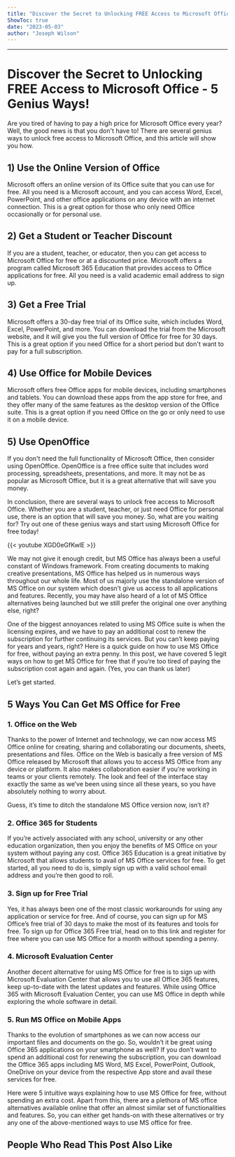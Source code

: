 ```yaml
---
title: "Discover the Secret to Unlocking FREE Access to Microsoft Office - 5 Genius Ways!"
ShowToc: true 
date: "2023-05-03"
author: "Joseph Wilson"
---
```

*****
# Discover the Secret to Unlocking FREE Access to Microsoft Office - 5 Genius Ways!

Are you tired of having to pay a high price for Microsoft Office every year? Well, the good news is that you don't have to! There are several genius ways to unlock free access to Microsoft Office, and this article will show you how.

## 1) Use the Online Version of Office

Microsoft offers an online version of its Office suite that you can use for free. All you need is a Microsoft account, and you can access Word, Excel, PowerPoint, and other office applications on any device with an internet connection. This is a great option for those who only need Office occasionally or for personal use.

## 2) Get a Student or Teacher Discount

If you are a student, teacher, or educator, then you can get access to Microsoft Office for free or at a discounted price. Microsoft offers a program called Microsoft 365 Education that provides access to Office applications for free. All you need is a valid academic email address to sign up.

## 3) Get a Free Trial

Microsoft offers a 30-day free trial of its Office suite, which includes Word, Excel, PowerPoint, and more. You can download the trial from the Microsoft website, and it will give you the full version of Office for free for 30 days. This is a great option if you need Office for a short period but don't want to pay for a full subscription.

## 4) Use Office for Mobile Devices

Microsoft offers free Office apps for mobile devices, including smartphones and tablets. You can download these apps from the app store for free, and they offer many of the same features as the desktop version of the Office suite. This is a great option if you need Office on the go or only need to use it on a mobile device.

## 5) Use OpenOffice

If you don't need the full functionality of Microsoft Office, then consider using OpenOffice. OpenOffice is a free office suite that includes word processing, spreadsheets, presentations, and more. It may not be as popular as Microsoft Office, but it is a great alternative that will save you money.

In conclusion, there are several ways to unlock free access to Microsoft Office. Whether you are a student, teacher, or just need Office for personal use, there is an option that will save you money. So, what are you waiting for? Try out one of these genius ways and start using Microsoft Office for free today!

{{< youtube XGD0eGfKwlE >}} 



We may not give it enough credit, but MS Office has always been a useful constant of Windows framework. From creating documents to making creative presentations, MS Office has helped us in numerous ways throughout our whole life. Most of us majorly use the standalone version of MS Office on our system which doesn’t give us access to all applications and features. Recently, you may have also heard of a lot of MS Office alternatives being launched but we still prefer the original one over anything else, right?
 
One of the biggest annoyances related to using MS Office suite is when the licensing expires, and we have to pay an additional cost to renew the subscription for further continuing its services. But you can’t keep paying for years and years, right? Here is a quick guide on how to use MS Office for free, without paying an extra penny. In this post, we have covered 5 legit ways on how to get MS Office for free that if you’re too tired of paying the subscription cost again and again. (Yes, you can thank us later)
 
Let’s get started.
 
## 5 Ways You Can Get MS Office for Free
 
### 1. Office on the Web
 
Thanks to the power of Internet and technology, we can now access MS Office online for creating, sharing and collaborating our documents, sheets, presentations and files. Office on the Web is basically a free version of MS Office released by Microsoft that allows you to access MS Office from any device or platform. It also makes collaboration easier if you’re working in teams or your clients remotely. The look and feel of the interface stay exactly the same as we’ve been using since all these years, so you have absolutely nothing to worry about.
 
Guess, it’s time to ditch the standalone MS Office version now, isn’t it?
 
### 2. Office 365 for Students
 
If you’re actively associated with any school, university or any other education organization, then you enjoy the benefits of MS Office on your system without paying any cost. Office 365 Education is a great initiative by Microsoft that allows students to avail of MS Office services for free. To get started, all you need to do is, simply sign up with a valid school email address and you’re then good to roll.
 
### 3. Sign up for Free Trial
 
Yes, it has always been one of the most classic workarounds for using any application or service for free. And of course, you can sign up for MS Office’s free trial of 30 days to make the most of its features and tools for free. To sign up for Office 365 Free trial, head on to this link and register for free where you can use MS Office for a month without spending a penny.
 
### 4. Microsoft Evaluation Center
 

 
Another decent alternative for using MS Office for free is to sign up with Microsoft Evaluation Center that allows you to use all Office 365 features, keep up-to-date with the latest updates and features. While using Office 365 with Microsoft Evaluation Center, you can use MS Office in depth while exploring the whole software in detail.
 
### 5. Run MS Office on Mobile Apps
 
Thanks to the evolution of smartphones as we can now access our important files and documents on the go. So, wouldn’t it be great using Office 365 applications on your smartphone as well? If you don’t want to spend an additional cost for renewing the subscription, you can download the Office 365 apps including MS Word, MS Excel, PowerPoint, Outlook, OneDrive on your device from the respective App store and avail these services for free.
 
Here were 5 intuitive ways explaining how to use MS Office for free, without spending an extra cost. Apart from this, there are a plethora of MS office alternatives available online that offer an almost similar set of functionalities and features. So, you can either get hands-on with these alternatives or try any one of the above-mentioned ways to use MS office for free.
 
##  People Who Read This Post Also Like 



